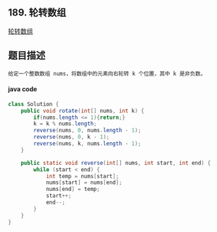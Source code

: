 ## 189. 轮转数组

[轮转数组](https://leetcode.cn/problems/rotate-array/)



## 题目描述

```
给定一个整数数组 nums，将数组中的元素向右轮转 k 个位置，其中 k 是非负数。
```



#### java code

```java
class Solution {
    public void rotate(int[] nums, int k) {
        if(nums.length <= 1){return;}
        k = k % nums.length;
        reverse(nums, 0, nums.length - 1);
        reverse(nums, 0, k - 1);
        reverse(nums, k, nums.length - 1);
    }

    public static void reverse(int[] nums, int start, int end) {
        while (start < end) {
            int temp = nums[start];
            nums[start] = nums[end];
            nums[end] = temp;
            start++;
            end--;
        }
    }
}
```


